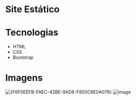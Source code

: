 # Site Estático
# Tecnologias 
- HTML
- CSS
- Bootstrap

# Imagens
![{F6F0EEFB-FAEC-42BE-9AD6-F855C6E0A078}](https://github.com/user-attachments/assets/54807997-0d34-472e-905f-2f613c2fd4ea)
![image](https://github.com/user-attachments/assets/8b50eaa7-3130-4eee-a7ff-238e7aaf7a48)

